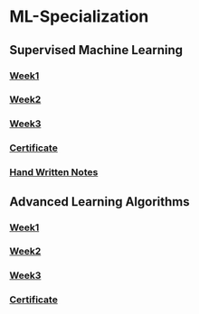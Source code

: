 # ML-Specialization

## Supervised Machine Learning

### [Week1](Supervised_Machine_Learning/week1)
### [Week2](Supervised_Machine_Learning/week2)
### [Week3](Supervised_Machine_Learning/week3)

### [Certificate](https://coursera.org/share/a612a2c610efd6391f44569f3a5b9a0f)
### [Hand Written Notes](https://drive.google.com/file/d/1KOLxCUlr_c0tJkI_pMg3l2lCGVJha2BB/view?usp=drive_link)

## Advanced Learning Algorithms

### [Week1](Advanced_Learning_Algorithms/week1)
### [Week2](Advanced_Learning_Algorithms/week2)
### [Week3](Advanced_Learning_Algorithms/week3)

### [Certificate](https://coursera.org/verify/4PM4N2CP9Z36)


